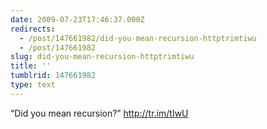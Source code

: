 ```yaml
---
date: 2009-07-23T17:46:37.000Z
redirects:
  - /post/147661982/did-you-mean-recursion-httptrimtiwu
  - /post/147661982
slug: did-you-mean-recursion-httptrimtiwu
title: ''
tumblrid: 147661982
type: text
---
```

<p>&ldquo;Did you mean recursion?&rdquo; <a href="http://tr.im/tIwU">http://tr.im/tIwU</a></p>

